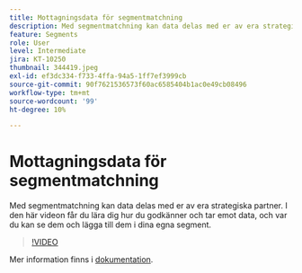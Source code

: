 ```yaml
---
title: Mottagningsdata för segmentmatchning
description: Med segmentmatchning kan data delas med er av era strategiska partner. I den här videon får du lära dig hur du godkänner och tar emot data, och var du kan se dem och lägga till dem i dina egna segment.
feature: Segments
role: User
level: Intermediate
jira: KT-10250
thumbnail: 344419.jpeg
exl-id: ef3dc334-f733-4ffa-94a5-1ff7ef3999cb
source-git-commit: 90f7621536573f60ac6585404b1ac0e49cb08496
workflow-type: tm+mt
source-wordcount: '99'
ht-degree: 10%

---
```


# Mottagningsdata för segmentmatchning

Med segmentmatchning kan data delas med er av era strategiska partner. I den här videon får du lära dig hur du godkänner och tar emot data, och var du kan se dem och lägga till dem i dina egna segment.

>[!VIDEO](https://video.tv.adobe.com/v/344419/?quality=12&learn=on)

Mer information finns i [dokumentation](https://experienceleague.adobe.com/docs/experience-platform/segmentation/ui/segment-match/overview.html?lang=sv).
